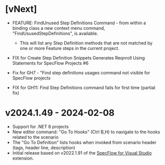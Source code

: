 # [vNext]
* FEATURE: FindUnused Step Definitions Command - from within a binding class a new context menu command, "FindUsusedStepDefinitions", is available. 
	* This will list any Step Definition methods that are not matched by one or more Feature steps in the current project.

* FIX for Create Step Definition Snippets Generates Reqnroll Using Statements for SpecFlow Projects #6
* Fix for GH7 - "Find step definitions usages command not visible for SpecFlow projects
* FIX for GH11: Find Step Definitions command fails for first time (partial fix)

# v2024.1.49 - 2024-02-08

* Support for .NET 8 projects
* New editor command: "Go To Hooks" (Ctrl B,H) to navigate to the hooks related to the scenario
* The "Go To Definition" lists hooks when invoked from scenario header (tags, header line, description)
* Initial release based on v2022.1.91 of the [SpecFlow for Visual Studio](https://github.com/SpecFlowOSS/SpecFlow.VS/) extension.
